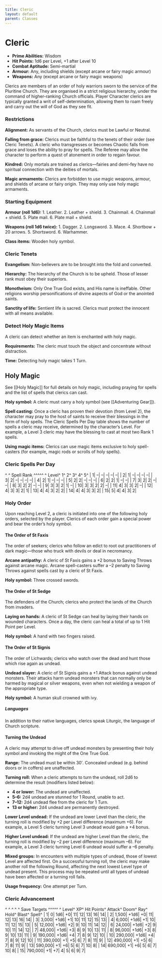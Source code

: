 ```yaml
---
title: Cleric
layout: default
parent: Classes
---
```

# Cleric 

  * **Prime Abilities:** Wisdom
  * **Hit Points:** 1d6 per Level, +1 after Level 10
  * **Combat Aptitude:** Semi-martial
  * **Armour:** Any, including shields (except arcane or fairy magic armour)
  * **Weapons:** Any (except arcane or fairy magic weapons)

Clerics are members of an order of holy warriors sworn to the service of the Pluritine Church. They are organised in a strict religious hierarchy, under the command of higher-ranking Church officials. Player Character clerics are typically granted a writ of self-determination, allowing them to roam freely and carry out the will of God as they see fit.

### Restrictions 

**Alignment:** As servants of the Church, clerics must be Lawful or Neutral.

**Falling from grace:** Clerics must be faithful to the tenets of their order (see Cleric Tenets). A cleric who transgresses or becomes Chaotic falls from grace and loses the ability to pray for spells. The Referee may allow the character to perform a quest of atonement in order to regain favour.

**Kindred:** Only mortals are trained as clerics—fairies and demi-fey have no spiritual connection with the deities of mortals.

**Magic armaments:** Clerics are forbidden to use magic weapons, armour, and shields of arcane or fairy origin. They may only use holy magic armaments.

### Starting Equipment 

**Armour (roll 1d6):** 1. Leather. 2. Leather + shield. 3. Chainmail. 4. Chainmail + shield. 5. Plate mail. 6. Plate mail + shield.

**Weapons (roll 1d6 twice):** 1. Dagger. 2. Longsword. 3. Mace. 4. Shortbow + 20 arrows. 5. Shortsword. 6. Warhammer.

**Class items:** Wooden holy symbol.

### Cleric Tenets 

**Evangelism:** Non-believers are to be brought into the fold and converted.

**Hierarchy:** The hierarchy of the Church is to be upheld. Those of lesser rank must obey their superiors.

**Monotheism:** Only One True God exists, and His name is ineffable. Other religions worship personifications of divine aspects of God or the anointed saints.

**Sanctity of life:** Sentient life is sacred. Clerics must protect the innocent with all means available.

### Detect Holy Magic Items 

A cleric can detect whether an item is enchanted with holy magic.

**Requirements:** The cleric must touch the object and concentrate without distraction.

**Time:** Detecting holy magic takes 1 Turn.

## Holy Magic ###

See [[Holy Magic]] for full details on holy magic, including praying for spells and the list of spells that clerics can cast.

**Holy symbol:** A cleric must carry a holy symbol (see [[Adventuring Gear]]).

**Spell casting:** Once a cleric has proven their devotion (from Level 2), the character may pray to the host of saints to receive their blessings in the form of holy spells. The Cleric Spells Per Day table shows the number of spells a cleric may receive, determined by the character’s Level. For example, a Level 3 cleric may have the blessing to cast at most two Rank 1 spells.

**Using magic items:** Clerics can use magic items exclusive to holy spell-casters (for example, magic rods or scrolls of holy spells).

### Cleric Spells Per Day 

^ ^  Spell Rank  ^^^^^
^ Level^ 1^ 2^ 3^ 4^ 5^
| 1| –| –| –| –| –|
| 2| 1| –| –| –| –|
| 3| 2| –| –| –| –|
| 4| 2| 1| –| –| –|
| 5| 2| 2| –| –| –|
| 6| 2| 2| 1| –| –|
| 7| 3| 2| 2| –| –|
| 8| 3| 2| 2| –| –|
| 9| 3| 3| 2| 1| –|
| 10| 3| 3| 2| 2| –|
| 11| 4| 3| 3| 2| –|
| 12| 4| 3| 3| 2| 1|
| 13| 4| 4| 3| 2| 2|
| 14| 4| 4| 3| 3| 2|
| 15| 5| 4| 4| 3| 2|
### Holy Order 

Upon reaching Level 2, a cleric is initiated into one of the following holy orders, selected by the player. Clerics of each order gain a special power and bear the order’s holy symbol.

#### The Order of St Faxis 

The order of seekers; clerics who follow an edict to root out practitioners of dark magic—those who truck with devils or deal in necromancy.

**Arcane antipathy:** A cleric of St Faxis gains a +2 bonus to Saving Throws against arcane magic. Arcane spell-casters suffer a –2 penalty to Saving Throws against spells cast by a cleric of St Faxis.

**Holy symbol:** Three crossed swords.

#### The Order of St Sedge 

The defenders of the Church; clerics who protect the lands of the Church from invaders.

**Laying on hands:** A cleric of St Sedge can heal by laying their hands on wounded characters. Once a day, the cleric can heal a total of up to 1 Hit Point per Level.

**Holy symbol:** A hand with two fingers raised.

#### The Order of St Signis 

The order of Lichwards; clerics who watch over the dead and hunt those which rise again as undead.

**Undead slayer:** A cleric of St Signis gains a +1 Attack bonus against undead monsters. Their attacks harm undead monsters that can normally only be harmed by magical or silver weapons, even when not wielding a weapon of the appropriate type.

**Holy symbol:** A human skull crowned with ivy.

##### Languages 

In addition to their native languages, clerics speak Liturgic, the language of Church scripture.

#### Turning the Undead ####

A cleric may attempt to drive off undead monsters by presenting their holy symbol and invoking the might of the One True God.

**Range:** The undead must be within 30′. Concealed undead (e.g. behind doors or in coffers) are unaffected.

**Turning roll:** When a cleric attempts to turn the undead, roll 2d6 to determine the result (modifiers listed below):
  * **4 or lower:** The undead are unaffected.
  * **5–6:** 2d4 undead are stunned for 1 Round, unable to act.
  * **7–12:** 2d4 undead flee from the cleric for 1 Turn.
  * **13 or higher:** 2d4 undead are permanently destroyed.

**Lower Level undead:** If the undead are lower Level than the cleric, the turning roll is modified by +2 per Level difference (maximum +6). For example, a Level 5 cleric turning Level 3 undead would gain a +4 bonus.

**Higher Level undead:** If the undead are higher Level than the cleric, the turning roll is modified by –2 per Level difference (maximum –6). For example, a Level 3 cleric turning Level 6 undead would suffer a –6 penalty.

**Mixed groups:** In encounters with multiple types of undead, those of lowest Level are affected first. On a successful turning roll, the cleric may make another roll the following Round, affecting the next lowest Level type of undead present. This process may be repeated until all types of undead have been affected or a turning roll fails.

**Usage frequency:** One attempt per Turn.

### Cleric Advancement 

^ ^ ^ ^ ^  Save Targets  ^^^^^
^ Level^ XP^ Hit Points^ Attack^ Doom^ Ray^ Hold^ Blast^ Spell^
| 1| 0| 1d6| +0| 11| 12| 13| 16| 14|
| 2| 1,500| +1d6| +0| 11| 12| 13| 16| 14|
| 3| 3,000| +1d6| +1| 10| 11| 12| 15| 13|
| 4| 6,000| +1d6| +1| 10| 11| 12| 15| 13|
| 5| 12,000| +1d6| +2| 9| 10| 11| 14| 12|
| 6| 24,000| +1d6| +2| 9| 10| 11| 14| 12|
| 7| 48,000| +1d6| +3| 8| 9| 10| 13| 11|
| 8| 96,000| +1d6| +3| 8| 9| 10| 13| 11|
| 9| 190,000| +1d6| +4| 7| 8| 9| 12| 10|
| 10| 290,000| +1d6| +4| 7| 8| 9| 12| 10|
| 11| 390,000| +1| +5| 6| 7| 8| 11| 9|
| 12| 490,000| +1| +5| 6| 7| 8| 11| 9|
| 13| 590,000| +1| +6| 5| 6| 7| 10| 8|
| 14| 690,000| +1| +6| 5| 6| 7| 10| 8|
| 15| 790,000| +1| +7| 4| 5| 6| 9| 7|
